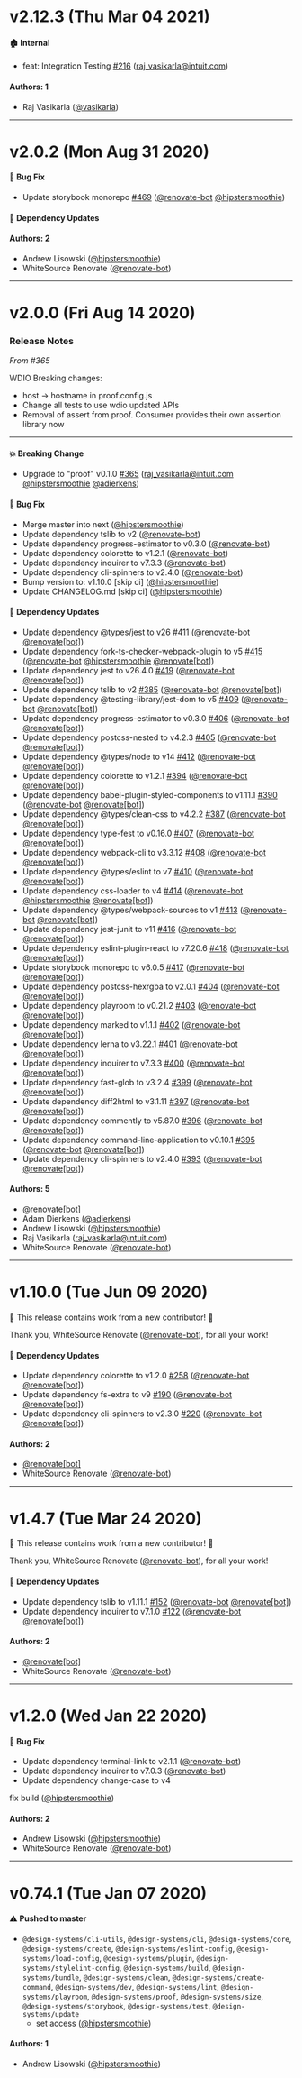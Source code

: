 # v2.12.3 (Thu Mar 04 2021)

#### 🏠 Internal

- feat: Integration Testing [#216](https://github.com/intuit/design-systems-cli/pull/216) (raj_vasikarla@intuit.com)

#### Authors: 1

- Raj Vasikarla ([@vasikarla](https://github.com/vasikarla))

---

# v2.0.2 (Mon Aug 31 2020)

#### 🐛 Bug Fix

- Update storybook monorepo [#469](https://github.com/intuit/design-systems-cli/pull/469) ([@renovate-bot](https://github.com/renovate-bot) [@hipstersmoothie](https://github.com/hipstersmoothie))

#### 🔩 Dependency Updates


#### Authors: 2

- Andrew Lisowski ([@hipstersmoothie](https://github.com/hipstersmoothie))
- WhiteSource Renovate ([@renovate-bot](https://github.com/renovate-bot))

---

# v2.0.0 (Fri Aug 14 2020)

### Release Notes

_From #365_

WDIO Breaking changes:

- host -> hostname in proof.config.js
- Change all tests to use wdio updated APIs
- Removal of assert from proof. Consumer provides their own assertion library now

---

#### 💥 Breaking Change

- Upgrade to "proof" v0.1.0 [#365](https://github.com/intuit/design-systems-cli/pull/365) (raj_vasikarla@intuit.com [@hipstersmoothie](https://github.com/hipstersmoothie) [@adierkens](https://github.com/adierkens))

#### 🐛 Bug Fix

- Merge master into next ([@hipstersmoothie](https://github.com/hipstersmoothie))
- Update dependency tslib to v2 ([@renovate-bot](https://github.com/renovate-bot))
- Update dependency progress-estimator to v0.3.0 ([@renovate-bot](https://github.com/renovate-bot))
- Update dependency colorette to v1.2.1 ([@renovate-bot](https://github.com/renovate-bot))
- Update dependency inquirer to v7.3.3 ([@renovate-bot](https://github.com/renovate-bot))
- Update dependency cli-spinners to v2.4.0 ([@renovate-bot](https://github.com/renovate-bot))
- Bump version to: v1.10.0 \[skip ci\] ([@hipstersmoothie](https://github.com/hipstersmoothie))
- Update CHANGELOG.md \[skip ci\] ([@hipstersmoothie](https://github.com/hipstersmoothie))

#### 🔩 Dependency Updates

- Update dependency @types/jest to v26 [#411](https://github.com/intuit/design-systems-cli/pull/411) ([@renovate-bot](https://github.com/renovate-bot) [@renovate[bot]](https://github.com/renovate[bot]))
- Update dependency fork-ts-checker-webpack-plugin to v5 [#415](https://github.com/intuit/design-systems-cli/pull/415) ([@renovate-bot](https://github.com/renovate-bot) [@hipstersmoothie](https://github.com/hipstersmoothie) [@renovate[bot]](https://github.com/renovate[bot]))
- Update dependency jest to v26.4.0 [#419](https://github.com/intuit/design-systems-cli/pull/419) ([@renovate-bot](https://github.com/renovate-bot) [@renovate[bot]](https://github.com/renovate[bot]))
- Update dependency tslib to v2 [#385](https://github.com/intuit/design-systems-cli/pull/385) ([@renovate-bot](https://github.com/renovate-bot) [@renovate[bot]](https://github.com/renovate[bot]))
- Update dependency @testing-library/jest-dom to v5 [#409](https://github.com/intuit/design-systems-cli/pull/409) ([@renovate-bot](https://github.com/renovate-bot) [@renovate[bot]](https://github.com/renovate[bot]))
- Update dependency progress-estimator to v0.3.0 [#406](https://github.com/intuit/design-systems-cli/pull/406) ([@renovate-bot](https://github.com/renovate-bot) [@renovate[bot]](https://github.com/renovate[bot]))
- Update dependency postcss-nested to v4.2.3 [#405](https://github.com/intuit/design-systems-cli/pull/405) ([@renovate-bot](https://github.com/renovate-bot) [@renovate[bot]](https://github.com/renovate[bot]))
- Update dependency @types/node to v14 [#412](https://github.com/intuit/design-systems-cli/pull/412) ([@renovate-bot](https://github.com/renovate-bot) [@renovate[bot]](https://github.com/renovate[bot]))
- Update dependency colorette to v1.2.1 [#394](https://github.com/intuit/design-systems-cli/pull/394) ([@renovate-bot](https://github.com/renovate-bot) [@renovate[bot]](https://github.com/renovate[bot]))
- Update dependency babel-plugin-styled-components to v1.11.1 [#390](https://github.com/intuit/design-systems-cli/pull/390) ([@renovate-bot](https://github.com/renovate-bot) [@renovate[bot]](https://github.com/renovate[bot]))
- Update dependency @types/clean-css to v4.2.2 [#387](https://github.com/intuit/design-systems-cli/pull/387) ([@renovate-bot](https://github.com/renovate-bot) [@renovate[bot]](https://github.com/renovate[bot]))
- Update dependency type-fest to v0.16.0 [#407](https://github.com/intuit/design-systems-cli/pull/407) ([@renovate-bot](https://github.com/renovate-bot) [@renovate[bot]](https://github.com/renovate[bot]))
- Update dependency webpack-cli to v3.3.12 [#408](https://github.com/intuit/design-systems-cli/pull/408) ([@renovate-bot](https://github.com/renovate-bot) [@renovate[bot]](https://github.com/renovate[bot]))
- Update dependency @types/eslint to v7 [#410](https://github.com/intuit/design-systems-cli/pull/410) ([@renovate-bot](https://github.com/renovate-bot) [@renovate[bot]](https://github.com/renovate[bot]))
- Update dependency css-loader to v4 [#414](https://github.com/intuit/design-systems-cli/pull/414) ([@renovate-bot](https://github.com/renovate-bot) [@hipstersmoothie](https://github.com/hipstersmoothie) [@renovate[bot]](https://github.com/renovate[bot]))
- Update dependency @types/webpack-sources to v1 [#413](https://github.com/intuit/design-systems-cli/pull/413) ([@renovate-bot](https://github.com/renovate-bot) [@renovate[bot]](https://github.com/renovate[bot]))
- Update dependency jest-junit to v11 [#416](https://github.com/intuit/design-systems-cli/pull/416) ([@renovate-bot](https://github.com/renovate-bot) [@renovate[bot]](https://github.com/renovate[bot]))
- Update dependency eslint-plugin-react to v7.20.6 [#418](https://github.com/intuit/design-systems-cli/pull/418) ([@renovate-bot](https://github.com/renovate-bot) [@renovate[bot]](https://github.com/renovate[bot]))
- Update storybook monorepo to v6.0.5 [#417](https://github.com/intuit/design-systems-cli/pull/417) ([@renovate-bot](https://github.com/renovate-bot) [@renovate[bot]](https://github.com/renovate[bot]))
- Update dependency postcss-hexrgba to v2.0.1 [#404](https://github.com/intuit/design-systems-cli/pull/404) ([@renovate-bot](https://github.com/renovate-bot) [@renovate[bot]](https://github.com/renovate[bot]))
- Update dependency playroom to v0.21.2 [#403](https://github.com/intuit/design-systems-cli/pull/403) ([@renovate-bot](https://github.com/renovate-bot) [@renovate[bot]](https://github.com/renovate[bot]))
- Update dependency marked to v1.1.1 [#402](https://github.com/intuit/design-systems-cli/pull/402) ([@renovate-bot](https://github.com/renovate-bot) [@renovate[bot]](https://github.com/renovate[bot]))
- Update dependency lerna to v3.22.1 [#401](https://github.com/intuit/design-systems-cli/pull/401) ([@renovate-bot](https://github.com/renovate-bot) [@renovate[bot]](https://github.com/renovate[bot]))
- Update dependency inquirer to v7.3.3 [#400](https://github.com/intuit/design-systems-cli/pull/400) ([@renovate-bot](https://github.com/renovate-bot) [@renovate[bot]](https://github.com/renovate[bot]))
- Update dependency fast-glob to v3.2.4 [#399](https://github.com/intuit/design-systems-cli/pull/399) ([@renovate-bot](https://github.com/renovate-bot) [@renovate[bot]](https://github.com/renovate[bot]))
- Update dependency diff2html to v3.1.11 [#397](https://github.com/intuit/design-systems-cli/pull/397) ([@renovate-bot](https://github.com/renovate-bot) [@renovate[bot]](https://github.com/renovate[bot]))
- Update dependency commently to v5.87.0 [#396](https://github.com/intuit/design-systems-cli/pull/396) ([@renovate-bot](https://github.com/renovate-bot) [@renovate[bot]](https://github.com/renovate[bot]))
- Update dependency command-line-application to v0.10.1 [#395](https://github.com/intuit/design-systems-cli/pull/395) ([@renovate-bot](https://github.com/renovate-bot) [@renovate[bot]](https://github.com/renovate[bot]))
- Update dependency cli-spinners to v2.4.0 [#393](https://github.com/intuit/design-systems-cli/pull/393) ([@renovate-bot](https://github.com/renovate-bot) [@renovate[bot]](https://github.com/renovate[bot]))

#### Authors: 5

- [@renovate[bot]](https://github.com/renovate[bot])
- Adam Dierkens ([@adierkens](https://github.com/adierkens))
- Andrew Lisowski ([@hipstersmoothie](https://github.com/hipstersmoothie))
- Raj Vasikarla (raj_vasikarla@intuit.com)
- WhiteSource Renovate ([@renovate-bot](https://github.com/renovate-bot))

---

# v1.10.0 (Tue Jun 09 2020)

:tada: This release contains work from a new contributor! :tada:

Thank you, WhiteSource Renovate ([@renovate-bot](https://github.com/renovate-bot)), for all your work!

#### 🔩 Dependency Updates

- Update dependency colorette to v1.2.0 [#258](https://github.com/intuit/design-systems-cli/pull/258) ([@renovate-bot](https://github.com/renovate-bot) [@renovate[bot]](https://github.com/renovate[bot]))
- Update dependency fs-extra to v9 [#190](https://github.com/intuit/design-systems-cli/pull/190) ([@renovate-bot](https://github.com/renovate-bot) [@renovate[bot]](https://github.com/renovate[bot]))
- Update dependency cli-spinners to v2.3.0 [#220](https://github.com/intuit/design-systems-cli/pull/220) ([@renovate-bot](https://github.com/renovate-bot) [@renovate[bot]](https://github.com/renovate[bot]))

#### Authors: 2

- [@renovate[bot]](https://github.com/renovate[bot])
- WhiteSource Renovate ([@renovate-bot](https://github.com/renovate-bot))

---

# v1.4.7 (Tue Mar 24 2020)

:tada: This release contains work from a new contributor! :tada:

Thank you, WhiteSource Renovate ([@renovate-bot](https://github.com/renovate-bot)), for all your work!

#### 🔩 Dependency Updates

- Update dependency tslib to v1.11.1 [#152](https://github.com/intuit/design-systems-cli/pull/152) ([@renovate-bot](https://github.com/renovate-bot) [@renovate[bot]](https://github.com/renovate[bot]))
- Update dependency inquirer to v7.1.0 [#122](https://github.com/intuit/design-systems-cli/pull/122) ([@renovate-bot](https://github.com/renovate-bot) [@renovate[bot]](https://github.com/renovate[bot]))

#### Authors: 2

- [@renovate[bot]](https://github.com/renovate[bot])
- WhiteSource Renovate ([@renovate-bot](https://github.com/renovate-bot))

---

# v1.2.0 (Wed Jan 22 2020)

#### 🐛  Bug Fix

- Update dependency terminal-link to v2.1.1  ([@renovate-bot](https://github.com/renovate-bot))
- Update dependency inquirer to v7.0.3  ([@renovate-bot](https://github.com/renovate-bot))
- Update dependency change-case to v4

fix build  ([@hipstersmoothie](https://github.com/hipstersmoothie))

#### Authors: 2

- Andrew Lisowski ([@hipstersmoothie](https://github.com/hipstersmoothie))
- WhiteSource Renovate ([@renovate-bot](https://github.com/renovate-bot))

---

# v0.74.1 (Tue Jan 07 2020)

#### ⚠️  Pushed to master

- `@design-systems/cli-utils`, `@design-systems/cli`, `@design-systems/core`, `@design-systems/create`, `@design-systems/eslint-config`, `@design-systems/load-config`, `@design-systems/plugin`, `@design-systems/stylelint-config`, `@design-systems/build`, `@design-systems/bundle`, `@design-systems/clean`, `@design-systems/create-command`, `@design-systems/dev`, `@design-systems/lint`, `@design-systems/playroom`, `@design-systems/proof`, `@design-systems/size`, `@design-systems/storybook`, `@design-systems/test`, `@design-systems/update`
  - set access  ([@hipstersmoothie](https://github.com/hipstersmoothie))

#### Authors: 1

- Andrew Lisowski ([@hipstersmoothie](https://github.com/hipstersmoothie))